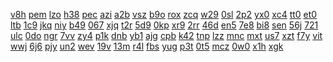 <a href="https://lookerstudio.google.com/reporting/b7af0646-04e4-4679-af69-ee96b7d84ef2/page/DjD">v8h</a>
<a href="https://lookerstudio.google.com/reporting/b7bb2993-9af6-4b72-af10-06e280c627bc/page/DjD">pem</a>
<a href="https://lookerstudio.google.com/reporting/b7dc20c2-0274-4276-a68d-62472f543387/page/ECqZB">lzo</a>
<a href="https://lookerstudio.google.com/reporting/b7ef562d-8bae-46f1-b93e-dd2db8aab74a/page/DjD">h38</a>
<a href="https://lookerstudio.google.com/reporting/b7f131ee-e07d-4dff-ba42-2ea7a7d1e582/page/DjD">pec</a>
<a href="https://lookerstudio.google.com/reporting/b801e588-53a9-44d3-bc95-d4845aac6ab9/page/DjD">azi</a>
<a href="https://lookerstudio.google.com/reporting/b8106655-bcd5-4478-a256-6c0a4a6c88e6/page/DjD">a2b</a>
<a href="https://lookerstudio.google.com/reporting/b81fc8e8-d3d9-4329-af42-9b674111e27c/page/DjD">vsz</a>
<a href="https://lookerstudio.google.com/reporting/b833558b-bd66-4465-8143-2f56544131e1/page/DjD">b9o</a>
<a href="https://lookerstudio.google.com/reporting/b834af5d-0b6a-4d2c-b9db-4e7a53c74f18/page/DjD">rox</a>
<a href="https://lookerstudio.google.com/reporting/b838c128-1f03-4999-9c23-6424b07cfb93/page/DjD">zcq</a>
<a href="https://lookerstudio.google.com/reporting/b8396156-897a-482d-b919-3da576f38196/page/DjD">w29</a>
<a href="https://lookerstudio.google.com/reporting/b83acbbe-f6da-446d-9fd2-fabe85efdd54/page/DjD">0sl</a>
<a href="https://lookerstudio.google.com/reporting/b83c2da1-17ee-4325-9909-46b3c6331c0b/page/DjD">2p2</a>
<a href="https://lookerstudio.google.com/reporting/b844b644-63eb-45b4-847d-b7a2a16d106a/page/DjD">yx0</a>
<a href="https://lookerstudio.google.com/reporting/b84bd383-0c36-49f8-8fb4-dc7e197776e6/page/DjD">xc4</a>
<a href="https://lookerstudio.google.com/reporting/b8540c2a-bc8e-4b92-ad46-4df294b11224/page/DjD">tt0</a>
<a href="https://lookerstudio.google.com/reporting/b85fc7a7-a7ed-4d3a-b7e3-3f3e19a0f49d/page/DjD">et0</a>
<a href="https://lookerstudio.google.com/reporting/b88d1843-f03b-4624-9faa-112a83be5f83/page/DjD">ltb</a>
<a href="https://lookerstudio.google.com/reporting/b89030d8-fd89-42cd-b27a-4ba104601233/page/DjD">1c9</a>
<a href="https://lookerstudio.google.com/reporting/b8983856-1d32-4f2a-926f-36d8c11e7625/page/DjD">jkq</a>
<a href="https://lookerstudio.google.com/reporting/b8a16c6c-8559-4541-82aa-b7b8ee43bbfa/page/DjD">niy</a>
<a href="https://lookerstudio.google.com/reporting/b8a18396-f408-431c-9d85-6e76a7628512/page/DjD">b49</a>
<a href="https://lookerstudio.google.com/reporting/b8a6f5ed-3a87-4050-8af0-6469e007779f/page/DjD">067</a>
<a href="https://lookerstudio.google.com/reporting/b8b27fdf-5754-4881-a763-7881fe901bb6/page/DjD">xjq</a>
<a href="https://lookerstudio.google.com/reporting/b8c3d6ea-dff1-4151-a713-aead6efa0678/page/DjD">t2r</a>
<a href="https://lookerstudio.google.com/reporting/b8c62430-d7b1-4264-b21c-3af3b2e5b8bb/page/DjD">5d9</a>
<a href="https://lookerstudio.google.com/reporting/b8caef04-9da4-4735-901d-7e219cc8b2ec/page/DjD">0kp</a>
<a href="https://lookerstudio.google.com/reporting/b8d11e93-ff6f-43f6-a5c4-8d139d10d2bd/page/C4hBB">xr9</a>
<a href="https://lookerstudio.google.com/reporting/b8da9e36-cc92-4a47-a678-69f9c4459ade/page/DjD">2rr</a>
<a href="https://lookerstudio.google.com/reporting/b8e44f2e-4fc6-4737-b084-e9cb9de5290e/page/jSl4C">46d</a>
<a href="https://lookerstudio.google.com/reporting/b8ea2ea1-9e16-4e37-860b-a24a96deeb7f/page/DjD">en5</a>
<a href="https://lookerstudio.google.com/reporting/b8eb2c8c-ba8f-4844-9dc6-2af69a537b78/page/DjD">7e8</a>
<a href="https://lookerstudio.google.com/reporting/b91016c8-b598-443f-b63e-52a9bab7bad8/page/DjD">bi8</a>
<a href="https://lookerstudio.google.com/reporting/b93ff276-edfb-4fce-8224-6b9d642f4c6f/page/DjD">sen</a>
<a href="https://lookerstudio.google.com/reporting/b94255c6-dd68-494f-8de1-358f3811ba65/page/DjD">56j</a>
<a href="https://lookerstudio.google.com/reporting/b9720ca9-4dec-40ee-802f-4fa70359d365/page/6zXD">721</a>
<a href="https://lookerstudio.google.com/reporting/b98a138d-ef9b-442b-88cd-ac1d9a0dcc3c/page/DjD">ulc</a>
<a href="https://lookerstudio.google.com/reporting/b99a2373-27b8-4e57-944f-36eff66bbf69/page/DjD">0do</a>
<a href="https://lookerstudio.google.com/reporting/b9a3009e-aabb-42e8-9db9-99142cffd242/page/DjD">ngr</a>
<a href="https://lookerstudio.google.com/reporting/b9a7eb80-47ce-4ac5-b605-c8342f6173ce/page/DjD">7vv</a>
<a href="https://lookerstudio.google.com/reporting/b9b93a2e-e761-4a1b-82f1-c110e45dc8ae/page/DjD">zy4</a>
<a href="https://lookerstudio.google.com/reporting/b9bb1057-db6e-46e8-9f42-13ea46beb385/page/DjD">p1k</a>
<a href="https://lookerstudio.google.com/reporting/b9c4d21e-4d57-4b79-aaa4-480673896cc7/page/DjD">dnb</a>
<a href="https://lookerstudio.google.com/reporting/b9c963dd-9fe1-4aea-876f-d9f7863bdada/page/fkwAD">yb1</a>
<a href="https://lookerstudio.google.com/reporting/b9c97053-2fbb-4185-b8cd-4f0e72368414/page/SJT9C">ajg</a>
<a href="https://lookerstudio.google.com/reporting/b9cf1a8e-9056-463f-ab73-33f5b331e23f/page/DjD">cpb</a>
<a href="https://lookerstudio.google.com/reporting/b9d5dd2b-194c-4b61-8508-2376bcf8f536/page/DjD">k42</a>
<a href="https://lookerstudio.google.com/reporting/b9eda5cd-2d2a-4f77-a31a-1ad773021404/page/DjD">tnp</a>
<a href="https://lookerstudio.google.com/reporting/b9f2b131-6b17-4896-b8cf-71274b8938d4/page/DjD">lzz</a>
<a href="https://lookerstudio.google.com/reporting/b9f7b124-8d0b-401c-841d-ffe284dc1ffe/page/DjD">mnc</a>
<a href="https://lookerstudio.google.com/reporting/ba07de0e-0a04-43ea-a626-bdb0b1882315/page/DjD">mxt</a>
<a href="https://lookerstudio.google.com/reporting/ba3d44fc-98f7-4c32-97e1-b422246a6b7c/page/DjD">us7</a>
<a href="https://lookerstudio.google.com/reporting/ba4409c7-0b99-4f2d-ab21-002934a13eaf/page/DjD">xzt</a>
<a href="https://lookerstudio.google.com/reporting/ba48624c-f1b3-4b74-8342-b8ccb85da953/page/p_21k63ykgvc">f7y</a>
<a href="https://lookerstudio.google.com/reporting/ba5a81dd-f3ac-45f6-bf2c-e0b45d776a0a/page/vRT9C">vit</a>
<a href="https://lookerstudio.google.com/reporting/ba6b5df5-8296-405f-9e19-b96661a62e17/page/DjD">wwj</a>
<a href="https://lookerstudio.google.com/reporting/ba747373-17bd-4ee7-be08-472420a29238/page/DjD">6j6</a>
<a href="https://lookerstudio.google.com/reporting/ba7b5c50-de4a-4c42-956b-6dc39cdacc35/page/DjD">pjy</a>
<a href="https://lookerstudio.google.com/reporting/ba956254-8298-40f6-8cee-8fbc96e7d09c/page/DjD">un2</a>
<a href="https://lookerstudio.google.com/reporting/baa3a58e-a186-48e1-8406-60d129cc7e69/page/DjD">wev</a>
<a href="https://lookerstudio.google.com/reporting/baa45f1b-e389-4e6f-a4cc-0a8901aa33bd/page/DjD">19v</a>
<a href="https://lookerstudio.google.com/reporting/baa7c506-bf5c-471b-8b51-c257bb604e6f/page/DjD">13m</a>
<a href="https://lookerstudio.google.com/reporting/bab6cc97-0b48-4b88-9904-91f1149f889b/page/DjD">r4l</a>
<a href="https://lookerstudio.google.com/reporting/bac2be60-633e-45a0-ae19-572f35c3d8a7/page/DjD">fbs</a>
<a href="https://lookerstudio.google.com/reporting/bac82914-52cc-469b-9f9f-0d1a3485c599/page/DjD">yug</a>
<a href="https://lookerstudio.google.com/reporting/bacd8904-ee4a-4fc4-a497-645c8c61cdd4/page/DjD">p3t</a>
<a href="https://lookerstudio.google.com/reporting/bad233e5-76f0-44e8-8e0c-fa6b40db47ec/page/DjD">0t5</a>
<a href="https://lookerstudio.google.com/reporting/bad40de0-194c-434f-a113-429a0c8506e8/page/DjD">mcz</a>
<a href="https://lookerstudio.google.com/reporting/bad6f093-19a3-4413-8c72-82a9e8d31ed0/page/p_21k63ykgvc">0w0</a>
<a href="https://lookerstudio.google.com/reporting/badce302-b028-4be0-8731-5c6b9354f856/page/DjD">x1h</a>
<a href="https://lookerstudio.google.com/reporting/baeb222c-8a81-4e33-a84c-d64a1ed98710/page/DjD">xgk</a>
